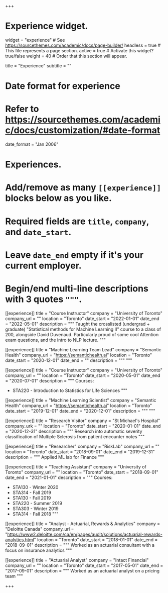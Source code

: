 +++
# Experience widget.
widget = "experience"  # See https://sourcethemes.com/academic/docs/page-builder/
headless = true  # This file represents a page section.
active = true  # Activate this widget? true/false
weight = 40  # Order that this section will appear.

title = "Experience"
subtitle = ""

# Date format for experience
#   Refer to https://sourcethemes.com/academic/docs/customization/#date-format
date_format = "Jan 2006"

# Experiences.
#   Add/remove as many `[[experience]]` blocks below as you like.
#   Required fields are `title`, `company`, and `date_start`.
#   Leave `date_end` empty if it's your current employer.
#   Begin/end multi-line descriptions with 3 quotes `"""`.

[[experience]]
  title = "Course Instructor"
  company = "University of Toronto"
  company_url = ""
  location = "Toronto"
  date_start = "2022-01-01"
  date_end = "2022-05-01"
  description = """
  Taught the crosslisted (undergrad + graduate) "Statistical methods for Machine Learning II" course to a class of 200, alongside David Duvenaud. 
  Particularly proud of some cool Attention exam questions, and the intro to NLP lecture.
  """

[[experience]]
  title = "Machine Learning Team Lead"
  company = "Semantic Health"
  company_url = "https://semantichealth.ai"
  location = "Toronto"
  date_start = "2020-12-01"
  date_end = ""
  description = """
  """

[[experience]]
  title = "Course Instructor"
  company = "University of Toronto"
  company_url = ""
  location = "Toronto"
  date_start = "2020-05-01"
  date_end = "2020-07-01"
  description = """
  Courses:
  * STA220 - Introduction to Statistics for Life Sciences
  """

[[experience]]
  title = "Machine Learning Scientist"
  company = "Semantic Health"
  company_url = "https://semantichealth.ai"
  location = "Toronto"
  date_start = "2019-12-01"
  date_end = "2020-12-01"
  description = """
  """

[[experience]]
  title = "Research Visitor"
  company = "St Michael's Hospital"
  company_urk = ""
  location = "Toronto"
  date_start = "2020-01-01"
  date_end = "2020-12-31"
  description = """
  Research into automatic severity classification of Multiple Sclerosis from patient encounter notes
  """

[[experience]]
  title = "Researcher"
  company = "RiskLab"
  company_url = ""
  location = "Toronto"
  date_start = "2018-09-01"
  date_end = "2019-12-31"
  description = """
  Applied ML lab for Finance
  """

[[experience]]
  title = "Teaching Assistant"
  company = "University of Toronto"
  company_url = ""
  location = "Toronto"
  date_start = "2018-09-01"
  date_end = "2021-01-01"
  description = """
  Courses:

  * STA130 - Winter 2020
  * STA314 - Fall 2019
  * STA130 - Fall 2019
  * STA220 - Summer 2019
  * STA303 - Winter 2019
  * STA314 - Fall 2018
  """

[[experience]]
  title = "Analyst - Actuarial, Rewards & Analytics"
  company = "Deloitte Canada"
  company_url = "https://www2.deloitte.com/ca/en/pages/audit/solutions/actuarial-rewards-analytics.html"
  location = "Toronto"
  date_start = "2018-01-01"
  date_end = "2018-09-01"
  description = """
  Worked as an actuarial consultant with a focus on insurance analytics
  """

[[experience]]
  title = "Actuarial Analyst"
  company = "Intact Financial"
  company_url = ""
  location = "Toronto"
  date_start = "2017-05-01"
  date_end = "2017-09-01"
  description = """
  Worked as an actuarial analyst on a pricing team
  """


+++
